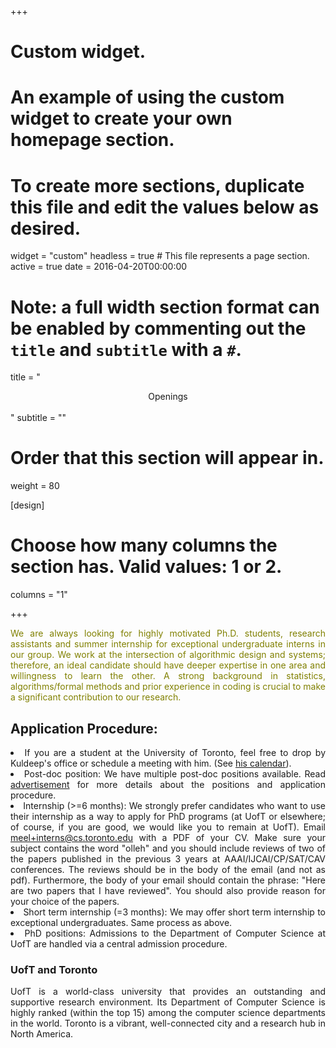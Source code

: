 +++
# Custom widget.
# An example of using the custom widget to create your own homepage section.
# To create more sections, duplicate this file and edit the values below as desired.
widget = "custom"
headless = true  # This file represents a page section.
active = true
date = 2016-04-20T00:00:00

# Note: a full width section format can be enabled by commenting out the `title` and `subtitle` with a `#`.
title = "<center>Openings</center><br>"
subtitle = ""

# Order that this section will appear in.
weight = 80

[design]
  # Choose how many columns the section has. Valid values: 1 or 2.
  columns = "1"

+++

<p style=text-align:justify>
<font color="olive">We are always looking for highly motivated Ph.D. students, research assistants and summer internship for exceptional undergraduate interns in our group. We work at the intersection of algorithmic design and systems; therefore, an ideal candidate should have deeper expertise in one area and willingness to learn the other. A strong background in statistics, algorithms/formal methods and prior experience in coding is crucial to make a significant contribution to our research.
</font>
</p>



<h2> Application Procedure: </h2>

<li style=text-align:justify> If you are a student at the University of Toronto, feel free to drop by 
Kuldeep's office or schedule a meeting with him. (See <a href="https://calendar.google.com/calendar/embed?src=meel%40comp.nus.edu.sg" target="_top">his calendar</a>). </li>

<li style=text-align:justify> Post-doc position:  We have multiple post-doc positions available. Read  <a href="files/postdoc.html">advertisement</a> for more details about the positions and application procedure. 


<li style=text-align:justify> Internship (>=6 months): We strongly prefer candidates who want to use their internship as a way to apply for PhD programs (at UofT or elsewhere; of course, if you are good, we would like you to remain at UofT). Email <a href= "mailto:meel+interns@cs.toronto.edu">meel+interns@cs.toronto.edu</a> with a PDF of your CV. Make sure your subject contains the word "olleh" and you should include reviews of two of the papers published in the previous 3 years at AAAI/IJCAI/CP/SAT/CAV conferences. The reviews should be in the body of the email (and not as pdf). Furthermore, the body of your email should contain the phrase: "Here are two papers that I have reviewed". You should also provide reason for your choice of the papers. 
</li>

<li style=text-align:justify> Short term internship (=3 months): We may offer short term internship to exceptional undergraduates. Same process as above. </li>
 
<li style=text-align:justify> PhD positions: Admissions to the Department of Computer Science at UofT are handled via a central admission procedure.</li>
</ul>

<h3> UofT and Toronto </h3>
<p style=text-align:justify>
UofT is a world-class university that provides an outstanding and 
supportive research environment. Its Department of Computer Science is highly 
ranked (within the top 15) among the computer science departments in the 
world. Toronto is a vibrant, well-connected city and a research hub in North America.
</p>
